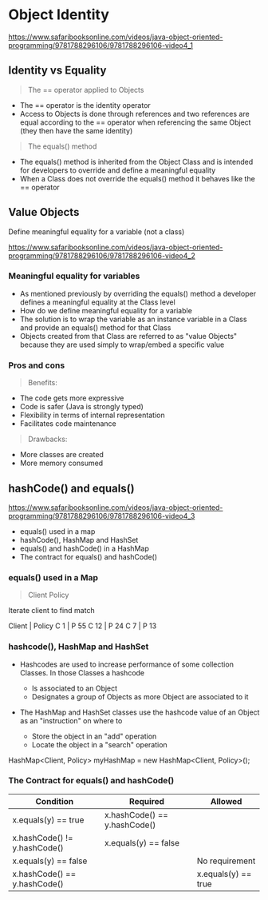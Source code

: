 # Object Identity

https://www.safaribooksonline.com/videos/java-object-oriented-programming/9781788296106/9781788296106-video4_1

## Identity vs Equality

> The == operator applied to Objects

- The == operator is the identity operator
- Access to Objects is done through references and two references are equal according to the == operator when referencing the same Object (they then have the same identity)

> The equals() method

- The equals() method is inherited from the Object Class and is intended for developers to override and define a meaningful equality
- When a Class does not override the equals() method it behaves like the == operator

## Value Objects

Define meaningful equality for a variable (not a class)

https://www.safaribooksonline.com/videos/java-object-oriented-programming/9781788296106/9781788296106-video4_2

### Meaningful equality for variables

- As mentioned previously by overriding the equals() method a developer defines a meaningful equality at the Class level
- How do we define meaningful equality for a variable
- The solution is to wrap the variable as an instance variable in a Class and provide an equals() method for that Class
- Objects created from that Class are referred to as "value Objects" because they are used simply to wrap/embed a specific value


### Pros and cons

> Benefits:

- The code gets more expressive
- Code is safer (Java is strongly typed)
- Flexibility in terms of internal representation
- Facilitates code maintenance

> Drawbacks:

- More classes are created
- More memory consumed

## hashCode() and equals()

https://www.safaribooksonline.com/videos/java-object-oriented-programming/9781788296106/9781788296106-video4_3

- equals() used in a map
- hashCode(), HashMap and HashSet
- equals() and hashCode() in a HashMap
- The contract for equals() and hashCode()

### equals() used in a Map

> Client Policy

Iterate client to find match

Client | Policy
C 1    | P 55
C 12   | P 24
C 7    | P 13

### hashcode(), HashMap and HashSet

- Hashcodes are used to increase performance of some collection Classes. In those Classes a hashcode
  - Is associated to an Object
  - Designates a group of Objects as more Object are associated to it
  
- The HashMap and HashSet classes use the hashcode value of an Object as an "instruction" on where to
  - Store the object in an "add" operation
  - Locate the object in a "search" operation 

HashMap<Client, Policy> myHashMap = new HashMap<Client, Policy>();

### The Contract for equals() and hashCode()

| Condition                    | Required                     | Allowed             |
|------------------------------|------------------------------|---------------------|
| x.equals(y) == true          | x.hashCode() == y.hashCode() |                     |
| x.hashCode() != y.hashCode() | x.equals(y) == false         |                     |
| x.equals(y) == false         |                              | No requirement      |
| x.hashCode() == y.hashCode() |                              | x.equals(y) == true |
